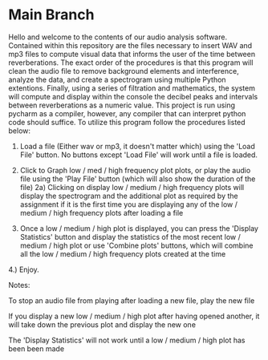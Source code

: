 # Main Branch

Hello and welcome to the contents of our audio analysis software.
Contained within this repository are the files necessary to insert WAV and mp3 files to compute visual data that informs the user of the time between reverberations. The exact order of the procedures is that this program will clean the audio file to remove background elements and interference, analyze the data, and create a spectrogram using multiple Python extentions. Finally, using a series of filtration and mathematics, the system will compute and display within the console the decibel peaks and intervals between reverberations as a numeric value. This project is run using pycharm as a compiler, however, any compiler that can interpret python code should suffice. To utilize this program follow the procedures listed below:


1) Load a file (Either wav or mp3, it doesn't matter which) using the 'Load File' button. No buttons except 'Load File' will work until a file is loaded.
  
2) Click to Graph low / med / high frequency plot plots, or play the audio file using the 'Play File' button (which will also show the duration of the file)
   2a) Clicking on display low / medium / high frequency plots will display the spectrogram and the additional plot as required by the assignment
       if it is the first time you are displaying any of the low / medium / high frequency plots after loading a file
  
3) Once a low / medium / high plot is displayed, you can press the 'Display Statistics' button and display the statistics of the most recent low / medium / high plot or use 'Combine plots' buttons, which will combine all the low / medium / high frequency plots created at the time

4.) Enjoy.





Notes: 

To stop an audio file from playing after loading a new file, play the new file

If you display a new low / medium / high plot after having opened another, it will take down the previous plot and display the new one

The 'Display Statistics' will not work until a low / medium / high plot has been been made
